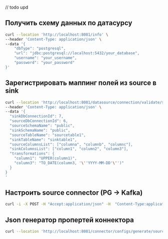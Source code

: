 // todo upd
## Получить схему данных по датасурсу
```bash
curl --location 'http://localhost:8081/info' \
--header 'Content-Type: application/json' \
--data '{
    "dbType": "postgresql",
    "url": "jdbc:postgresql://localhost:5432/your_database",
    "username": "your_username",
    "password": "your_password"
}'
```

## Зарегистрировать маппинг полей из source в sink
```bash
curl --location 'http://localhost:8081/datasource/connection/validate/schema-mapping' \
--header 'Content-Type: application/json' \
--data '{
  "sinkDbConnectionId": 7,
  "sourceDbConnectionId": 6,
  "sourceSchemaName": "public",
  "sinkSchemaName": "public",
  "sourceTableName": "sourcetable1",
  "sinkTableName": "sinktable1",
  "sourceColumnsList": ["columna", "columnb", "columnc"],
  "sinkColumnsList": ["column1", "column2", "column3"],
  "transformations": {
    "column1": "UPPER(column1)",
    "column3": "TO_DATE(column3, '\''YYYY-MM-DD'\'')"
  }
}
'
```

## Настроить source connector (PG -> Kafka)
```bash
curl -i -X POST -H "Accept:application/json" -H  "Content-Type:application/json" http://localhost:8083/connectors/ -d @register-postgres.json
```


## Json генератор пропертей коннектора

```bash
curl --location 'http://localhost:8081/connector/configs/generate/source?tableMappingId=1'
```
